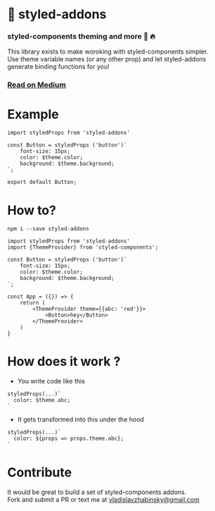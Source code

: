 # 💅 styled-addons

### styled-components theming and more 💅 🔥

This library exists to make woroking with styled-components simpler.  
Use theme variable names (or any other prop) and let styled-addons generate binding functions for you!

### [Read on Medium](https://medium.com/@vladislavzhabinsky/theming-styled-components-and-creating-styling-add-ons-7adea0290b6d)

# Example
```
import styledProps from 'styled-addons'

const Button = styledProps ('button')`
    font-size: 15px;
    color: $theme.color;
    background: $theme.background;
`;

export default Button;
```

# How to?

```
npm i --save styled-addons 
```
```
import styledProps from 'styled-addons'
import {ThemeProvider} from 'styled-components';

const Button = styledProps ('button')`
    font-size: 15px;
    color: $theme.color;
    background: $theme.background;
`;

const App = ({}) => {
	return (
		<ThemeProvider theme={{abc: 'red'}}>
			<Button>hey</Button>
		</ThemeProvider>
	)
}

```


# How does it work ?

- You write code like this
```
styledProps(...)`
  color: $theme.abc;
`
```

- It gets transformed into this under the hood

```
styledProps(...)`
  color: ${props => props.theme.abc};
`
```

# Contribute
It would be great to build a set of styled-components addons.  
Fork and submit a PR or text me at vladislavzhabinsky@gmail.com